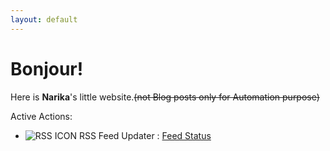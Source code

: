 ```yaml
---
layout: default
---
```


# Bonjour!

Here is __Narika__'s little website.~~(not Blog posts only for Automation purpose)~~

Active Actions:
- ![RSS ICON](https://www.rssboard.org/favicon.ico) RSS Feed Updater : [Feed Status](/feed)